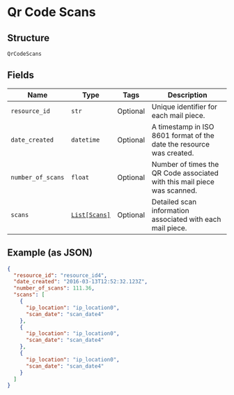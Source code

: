 
# Qr Code Scans

## Structure

`QrCodeScans`

## Fields

| Name | Type | Tags | Description |
|  --- | --- | --- | --- |
| `resource_id` | `str` | Optional | Unique identifier for each mail piece. |
| `date_created` | `datetime` | Optional | A timestamp in ISO 8601 format of the date the resource was created. |
| `number_of_scans` | `float` | Optional | Number of times the QR Code associated with this mail piece was scanned. |
| `scans` | [`List[Scans]`](../../doc/models/scans.md) | Optional | Detailed scan information associated with each mail piece. |

## Example (as JSON)

```json
{
  "resource_id": "resource_id4",
  "date_created": "2016-03-13T12:52:32.123Z",
  "number_of_scans": 111.36,
  "scans": [
    {
      "ip_location": "ip_location0",
      "scan_date": "scan_date4"
    },
    {
      "ip_location": "ip_location0",
      "scan_date": "scan_date4"
    },
    {
      "ip_location": "ip_location0",
      "scan_date": "scan_date4"
    }
  ]
}
```

